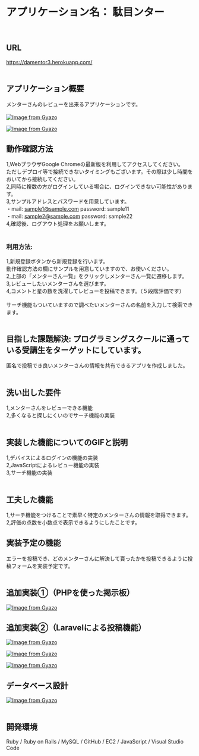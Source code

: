 # アプリケーション名：  駄目ンター<br>
<br>

## URL<br>
  https://damentor3.herokuapp.com/<br>
<br>

## アプリケーション概要<br>
  メンターさんのレビューを出来るアプリケーションです。<br>
<br>
[![Image from Gyazo](https://i.gyazo.com/a57e6931baf51d39b0a537006a829a55.png)](https://gyazo.com/a57e6931baf51d39b0a537006a829a55)<br>

[![Image from Gyazo](https://i.gyazo.com/803f984b65d744c64b71e5b0586a5c31.png)](https://gyazo.com/803f984b65d744c64b71e5b0586a5c31)<br>

## 動作確認方法<br>
1,WebブラウザGoogle Chromeの最新版を利用してアクセスしてください。<br>
ただしデプロイ等で接続できないタイミングもございます。その際は少し時間をおいてから接続してください。<br>
2,同時に複数の方がログインしている場合に、ログインできない可能性があります。<br>
3,サンプルアドレスとパスワードを用意しています。<br>
・mail:  sample1@sample.com  password:  sample11<br>
・mail:  sample2@sample.com  password:  sample22<br>
4,確認後、ログアウト処理をお願いします。<br>
<br>

### 利用方法:<br>
  1,新規登録ボタンから新規登録を行います。<br>
  動作確認方法の欄にサンプルを用意していますので、お使いください。<br>
  2,上部の「メンターさん一覧」をクリックしメンターさん一覧に遷移します。<br>
  3,レビューしたいメンターさんを選びます。<br>
  4,コメントと星の数を洗濯してレビューを投稿できます。（５段階評価です）<br>
<br>
  サーチ機能もついていますので調べたいメンターさんの名前を入力して検索できます。<br>
<br>

## 目指した課題解決:  プログラミングスクールに通っている受講生をターゲットにしています。<br>
  匿名で投稿でき良いメンターさんの情報を共有できるアプリを作成しました。<br>
<br>

## 洗い出した要件<br>
  1,メンターさんをレビューできる機能<br>
  2,多くなると探しにくいのでサーチ機能の実装<br>
<br>

## 実装した機能についてのGIFと説明<br>
  1,デバイスによるログインの機能の実装<br>
  2,JavaScriptによるレビュー機能の実装<br>
  3,サーチ機能の実装<br>
<br>

## 工夫した機能
  1,サーチ機能をつけることで素早く特定のメンターさんの情報を取得できます。<br>
  2,評価の点数を小数点で表示できるようにしたことです。

## 実装予定の機能<br>
 エラーを投稿でき、どのメンターさんに解決して貰ったかを投稿できるように投稿フォームを実装予定です。<br>
<br>

## 追加実装①（PHPを使った掲示板）<br>
[![Image from Gyazo](https://i.gyazo.com/3ccf3952dff4fae099ce0164d7e27ac8.png)](https://gyazo.com/3ccf3952dff4fae099ce0164d7e27ac8)<br>

## 追加実装②（Laravelによる投稿機能）<br>
[![Image from Gyazo](https://i.gyazo.com/31da157f35d5f314b157b712992b74c4.png)](https://gyazo.com/31da157f35d5f314b157b712992b74c4)<br>

[![Image from Gyazo](https://i.gyazo.com/74a9790ab3b42e32521c39ef70f05d06.png)](https://gyazo.com/74a9790ab3b42e32521c39ef70f05d06)<br>

[![Image from Gyazo](https://i.gyazo.com/d9f465f4196c238c457647743902f69f.png)](https://gyazo.com/d9f465f4196c238c457647743902f69f)<br>

## データベース設計<br>
[![Image from Gyazo](https://i.gyazo.com/2e0ad8a9a876fa1660ffbc20ac5b57cf.png)](https://gyazo.com/2e0ad8a9a876fa1660ffbc20ac5b57cf)<br>
<br>

## 開発環境<br>
Ruby / Ruby on Rails / MySQL / GitHub / EC2 / JavaScript / Visual Studio Code<br>